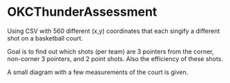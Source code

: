 # OKCThunderAssessment

Using CSV with 560 different (x,y) coordinates that each singify a different shot on a basketball court.

Goal is to find out which shots (per team) are 3 pointers from the corner, non-corner 3 pointers, and 2 point shots. 
Also the efficiency of these shots.

A small diagram with a few measurements of the court is given.
